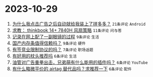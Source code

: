 # 2023-10-29

1. [为什么我点击广告之后自动就给我装上了拼多多？](https://www.v2ex.com/t/986359) `21条评论` `Android`
1. [求教： thinkbook 14+ 7840H 风扇策略](https://www.v2ex.com/t/986360) `11条评论` `问与答`
1. [记录在网上配了一副眼镜的过程](https://www.v2ex.com/t/986377) `9条评论` `生活`
1. [国产内存条值得信赖吗？](https://www.v2ex.com/t/986365) `9条评论` `硬件`
1. [有签竞业限制协议的吗？](https://www.v2ex.com/t/986368) `7条评论` `职场话题`
1. [有好用的枕头推荐吗](https://www.v2ex.com/t/986376) `6条评论` `生活`
1. [油管对广告重拳出击，兄弟萌有什么能用的插件吗？](https://www.v2ex.com/t/986371) `6条评论` `YouTube`
1. [有什么略微平价的 airtag 替代品吗？求推荐一下](https://www.v2ex.com/t/986358) `6条评论` `配件`
